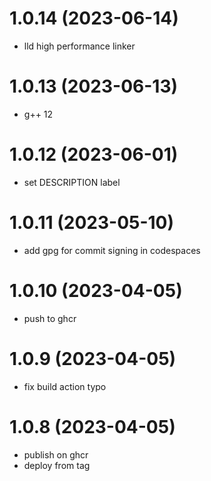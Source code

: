 # 1.0.14 (2023-06-14)

* lld high performance linker

# 1.0.13 (2023-06-13)

* g++ 12

# 1.0.12 (2023-06-01)

* set DESCRIPTION label

# 1.0.11 (2023-05-10)

* add gpg for commit signing in codespaces

# 1.0.10 (2023-04-05)

* push to ghcr

# 1.0.9 (2023-04-05)

* fix build action typo

# 1.0.8 (2023-04-05)

* publish on ghcr
* deploy from tag
